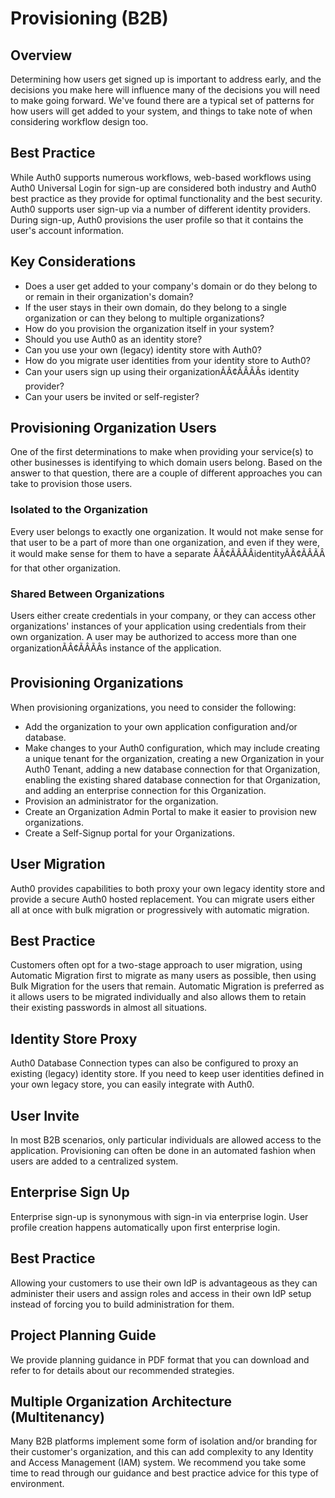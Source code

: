 # Provisioning (B2B)

## Overview

Determining how users get signed up is important to address early, and the decisions you make here will influence many of the decisions you will need to make going forward. We've found there are a typical set of patterns for how users will get added to your system, and things to take note of when considering workflow design too.

## Best Practice

While Auth0 supports numerous workflows, web-based workflows using Auth0 Universal Login for sign-up are considered both industry and Auth0 best practice as they provide for optimal functionality and the best security. Auth0 supports user sign-up via a number of different identity providers. During sign-up, Auth0 provisions the user profile so that it contains the user's account information.

## Key Considerations

- Does a user get added to your company's domain or do they belong to or remain in their organization's domain?
- If the user stays in their own domain, do they belong to a single organization or can they belong to multiple organizations?
- How do you provision the organization itself in your system?
- Should you use Auth0 as an identity store?
- Can you use your own (legacy) identity store with Auth0?
- How do you migrate user identities from your identity store to Auth0?
- Can your users sign up using their organizationÃÂ¢ÃÂÃÂs identity provider?
- Can your users be invited or self-register?
## Provisioning Organization Users

One of the first determinations to make when providing your service(s) to other businesses is identifying to which domain users belong. Based on the answer to that question, there are a couple of different approaches you can take to provision those users.

### Isolated to the Organization

Every user belongs to exactly one organization. It would not make sense for that user to be a part of more than one organization, and even if they were, it would make sense for them to have a separate ÃÂ¢ÃÂÃÂidentityÃÂ¢ÃÂÃÂ for that other organization.

### Shared Between Organizations

Users either create credentials in your company, or they can access other organizations' instances of your application using credentials from their own organization. A user may be authorized to access more than one organizationÃÂ¢ÃÂÃÂs instance of the application.

## Provisioning Organizations

When provisioning organizations, you need to consider the following:

- Add the organization to your own application configuration and/or database.
- Make changes to your Auth0 configuration, which may include creating a unique tenant for the organization, creating a new Organization in your Auth0 Tenant, adding a new database connection for that Organization, enabling the existing shared database connection for that Organization, and adding an enterprise connection for this Organization.
- Provision an administrator for the organization.
- Create an Organization Admin Portal to make it easier to provision new organizations.
- Create a Self-Signup portal for your Organizations.
## User Migration

Auth0 provides capabilities to both proxy your own legacy identity store and provide a secure Auth0 hosted replacement. You can migrate users either all at once with bulk migration or progressively with automatic migration.

## Best Practice

Customers often opt for a two-stage approach to user migration, using Automatic Migration first to migrate as many users as possible, then using Bulk Migration for the users that remain. Automatic Migration is preferred as it allows users to be migrated individually and also allows them to retain their existing passwords in almost all situations.

## Identity Store Proxy

Auth0 Database Connection types can also be configured to proxy an existing (legacy) identity store. If you need to keep user identities defined in your own legacy store, you can easily integrate with Auth0.

## User Invite

In most B2B scenarios, only particular individuals are allowed access to the application. Provisioning can often be done in an automated fashion when users are added to a centralized system.

## Enterprise Sign Up

Enterprise sign-up is synonymous with sign-in via enterprise login. User profile creation happens automatically upon first enterprise login.

## Best Practice

Allowing your customers to use their own IdP is advantageous as they can administer their users and assign roles and access in their own IdP setup instead of forcing you to build administration for them.

## Project Planning Guide

We provide planning guidance in PDF format that you can download and refer to for details about our recommended strategies.

## Multiple Organization Architecture (Multitenancy)

Many B2B platforms implement some form of isolation and/or branding for their customer's organization, and this can add complexity to any Identity and Access Management (IAM) system. We recommend you take some time to read through our guidance and best practice advice for this type of environment.
